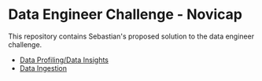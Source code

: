 # Data Engineer Challenge - Novicap

This repository contains Sebastian's proposed solution to the data engineer challenge.

* [Data Profiling/Data Insights](eda/data_profiling.ipynb)
* [Data Ingestion](data_ingestion/Data%20Ingestion.md)
